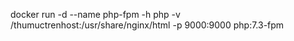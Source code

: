docker run -d --name php-fpm -h php -v /thumuctrenhost:/usr/share/nginx/html -p 9000:9000 php:7.3-fpm